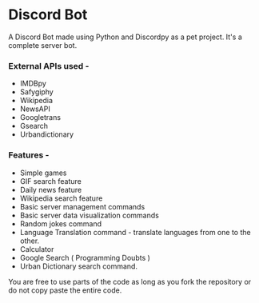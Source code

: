 # Discord Bot
A Discord Bot made using Python and Discordpy as a pet project. It's a complete server bot.

### External APIs used -
* IMDBpy
* Safygiphy
* Wikipedia
* NewsAPI
* Googletrans
* Gsearch
* Urbandictionary

### Features - 
* Simple games
* GIF search feature
* Daily news feature
* Wikipedia search feature
* Basic server management commands
* Basic server data visualization commands
* Random jokes command
* Language Translation command - translate languages from one to the other.
* Calculator
* Google Search ( Programming Doubts )
* Urban Dictionary search command.

You are free to use parts of the code as long as you fork the repository or do not copy paste the entire code.
